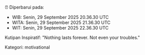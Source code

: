 ⏰ Diperbarui pada:
- WIB: Senin, 29 September 2025 20.36.30 UTC
- WITA: Senin, 29 September 2025 21.36.30 UTC
- WIT: Senin, 29 September 2025 22.36.30 UTC

Kutipan Inspiratif:
"Nothing lasts forever. Not even your troubles."


Kategori: motivational

